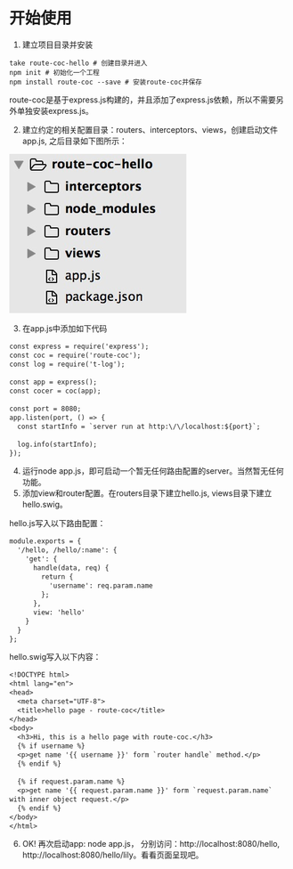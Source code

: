 # 开始使用
1. 建立项目目录并安装
```
take route-coc-hello # 创建目录并进入
npm init # 初始化一个工程
npm install route-coc --save # 安装route-coc并保存
```
route-coc是基于express.js构建的，并且添加了express.js依赖，所以不需要另外单独安装express.js。

2. 建立约定的相关配置目录：routers、interceptors、views，创建启动文件app.js, 之后目录如下图所示：

![项目目录](project-dir.png)

3. 在app.js中添加如下代码
```
const express = require('express');
const coc = require('route-coc');
const log = require('t-log');

const app = express();
const cocer = coc(app);

const port = 8080;
app.listen(port, () => {
  const startInfo = `server run at http:\/\/localhost:${port}`;

  log.info(startInfo);
});
```

4. 运行node app.js，即可启动一个暂无任何路由配置的server。当然暂无任何功能。
5. 添加view和router配置。在routers目录下建立hello.js, views目录下建立hello.swig。

hello.js写入以下路由配置：
```
module.exports = {
  '/hello, /hello/:name': {
    'get': {
      handle(data, req) {
        return {
          'username': req.param.name
        };
      },
      view: 'hello'
    }
  }
};
```
hello.swig写入以下内容：
```
<!DOCTYPE html>
<html lang="en">
<head>
  <meta charset="UTF-8">
  <title>hello page - route-coc</title>
</head>
<body>
  <h3>Hi, this is a hello page with route-coc.</h3>
  {% if username %}
  <p>get name '{{ username }}' form `router handle` method.</p>
  {% endif %}

  {% if request.param.name %}
  <p>get name '{{ request.param.name }}' form `request.param.name` with inner object request.</p>
  {% endif %}
</body>
</html>
```

6. OK! 再次启动app: node app.js，
分别访问：http://localhost:8080/hello, http://localhost:8080/hello/lily。看看页面呈现吧。 

